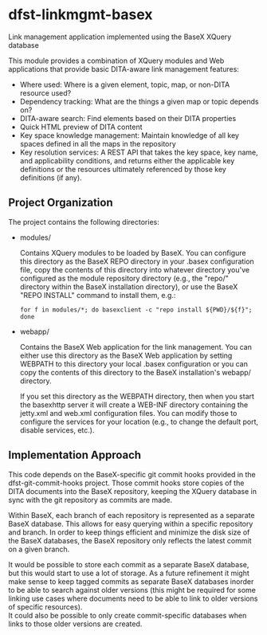 # dfst-linkmgmt-basex
Link management application implemented using the BaseX XQuery database

This module provides a combination of XQuery modules and Web applications
that provide basic DITA-aware link management features:

* Where used: Where is a given element, topic, map, or non-DITA resource used?
* Dependency tracking: What are the things a given map or topic depends on?
* DITA-aware search: Find elements based on their DITA properties
* Quick HTML preview of DITA content
* Key space knowledge management: Maintain knowledge of all key spaces defined in all the maps in the repository
* Key resolution services: A REST API that takes the key space, key name, and applicability conditions, and returns either the applicable key definitions or the resources ultimately referenced by those key definitions (if any).

## Project Organization

The project contains the following directories:

* modules/

  Contains XQuery modules to be loaded by BaseX. You can configure this directory as the BaseX REPO directory in
  your .basex configuration file, copy the contents of this directory into whatever directory you've configured
  as the module repository directory (e.g., the "repo/" directory within the BaseX installation directory), or
  use the BaseX "REPO INSTALL" command to install them, e.g.:
  
  ~~~~
  for f in modules/*; do basexclient -c "repo install ${PWD}/${f}"; done
  ~~~~ 
  
* webapp/

  Contains the BaseX Web application for the link management. You can either use this directory as the BaseX 
  Web application by setting WEBPATH to this directory your local .basex configuration or you can copy the 
  contents of this directory to the BaseX installation's webapp/ directory.  
  
  If you set this directory as the WEBPATH directory, then when you start the basexhttp server it will create
  a WEB-INF directory containing the jetty.xml and web.xml configuration files. You can modify those to
  configure the services for your location (e.g., to change the default port, disable services, etc.).

## Implementation Approach

This code depends on the BaseX-specific git commit hooks provided in the dfst-git-commit-hooks project. Those 
commit hooks store copies of the DITA documents into the BaseX repository, keeping the XQuery database in sync with 
the git repository as commits are made.

Within BaseX, each branch of each repository is represented as a separate BaseX database. This allows for
easy querying within a specific repository and branch. In order to keep things efficient and
minimize the disk size of the BaseX databases, the BaseX repository only 
reflects the latest commit on a given branch. 

It would be possible to store each commit as a separate BaseX database,
but this would start to use a lot of storage. As a future refinement it might make sense to keep tagged
commits as separate BaseX databases inorder to be able to search against older versions (this might be required
for some linking use cases where documents need to be able to link to older versions of specific resources).   
It could also be possible to only create commit-specific databases when links to those older versions are
created.


